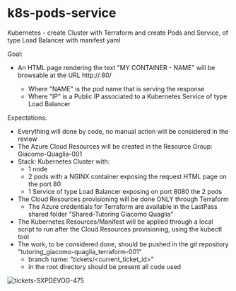 # k8s-pods-service
Kubernetes - create Cluster with Terraform and create Pods and Service, of type Load Balancer with manifest yaml 

Goal:
- An HTML page rendering the text "MY CONTAINER - NAME" will be browsable at the URL http://<IP>:80/
  - Where "NAME" is the pod name that is serving the response
  - Where "IP" is a Public IP associated to a Kubernetes Service of type Load Balancer

Expectations:
- Everything will done by code, no manual action will be considered in the review
- The Azure Cloud Resources will be created in the Resource Group: Giacomo-Quaglia-001
- Stack: Kubernetes Cluster with:
  - 1 node
  - 2 pods with a NGINX container exposing the request HTML page on the port 80
  - 1 Service of type Load Balancer exposing on port 8080 the 2 pods
- The Cloud Resources provisioning will be done ONLY through Terraform
  - The Azure credentials for Terraform are available in the LastPass shared folder "Shared-Tutoring Giacomo Quaglia"
- The Kubernetes Resources/Manifest will be applied through a local script to run after the Cloud Resources provisioning, using the kubectl tool
- The work, to be considered done, should be pushed in the git repository "tutoring_giacomo-quaglia_terraform-001"
  - branch name: "tickets/<current_ticket_id>"
  - in the root directory should be present all code used

![tickets-SXPDEVOG-475](https://github.com/giacomoquaglia11/k8s-pods-service/assets/153645847/40375934-42f4-4cb2-b245-111ce4108e2e)
